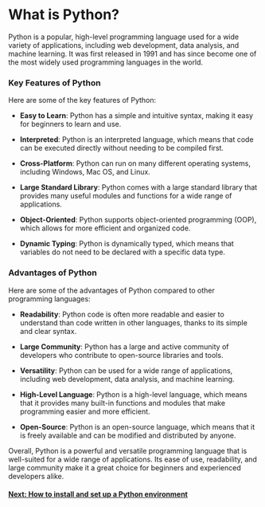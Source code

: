 # What is Python?

Python is a popular, high-level programming language used for a wide variety of applications, including web development, data analysis, and machine learning. It was first released in 1991 and has since become one of the most widely used programming languages in the world.

### Key Features of Python

Here are some of the key features of Python:

- **Easy to Learn**: Python has a simple and intuitive syntax, making it easy for beginners to learn and use.

- **Interpreted**: Python is an interpreted language, which means that code can be executed directly without needing to be compiled first.

- **Cross-Platform**: Python can run on many different operating systems, including Windows, Mac OS, and Linux.

- **Large Standard Library**: Python comes with a large standard library that provides many useful modules and functions for a wide range of applications.

- **Object-Oriented**: Python supports object-oriented programming (OOP), which allows for more efficient and organized code.

- **Dynamic Typing**: Python is dynamically typed, which means that variables do not need to be declared with a specific data type.

### Advantages of Python

Here are some of the advantages of Python compared to other programming languages:

- **Readability**: Python code is often more readable and easier to understand than code written in other languages, thanks to its simple and clear syntax.

- **Large Community**: Python has a large and active community of developers who contribute to open-source libraries and tools.

- **Versatility**: Python can be used for a wide range of applications, including web development, data analysis, and machine learning.

- **High-Level Language**: Python is a high-level language, which means that it provides many built-in functions and modules that make programming easier and more efficient.

- **Open-Source**: Python is an open-source language, which means that it is freely available and can be modified and distributed by anyone.

Overall, Python is a powerful and versatile programming language that is well-suited for a wide range of applications. Its ease of use, readability, and large community make it a great choice for beginners and experienced developers alike.

#### [Next: How to install and set up a Python environment](./02-PYTHON-SETUP.md)
